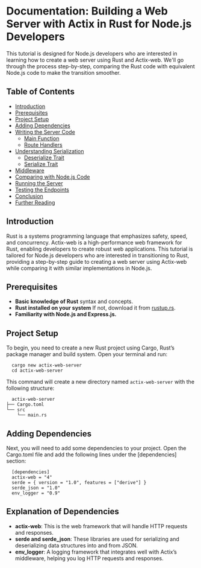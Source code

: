 # Documentation: Building a Web Server with Actix in Rust for Node.js Developers

This tutorial is designed for Node.js developers who are interested in learning how to create a web server using Rust and Actix-web. We'll go through the process step-by-step, comparing the Rust code with equivalent Node.js code to make the transition smoother.

## Table of Contents

- [Introduction](#introduction)
- [Prerequisites](#prerequisites)
- [Project Setup](#project-setup)
- [Adding Dependencies](#adding-dependencies)
- [Writing the Server Code](#writing-the-server-code)
  - [Main Function](#main-function)
  - [Route Handlers](#route-handlers)
- [Understanding Serialization](#understanding-serialization)
  - [Deserialize Trait](#deserialize-trait)
  - [Serialize Trait](#serialize-trait)
- [Middleware](#middleware)
- [Comparing with Node.js Code](#comparing-with-nodejs-code)
- [Running the Server](#running-the-server)
- [Testing the Endpoints](#testing-the-endpoints)
- [Conclusion](#conclusion)
- [Further Reading](#further-reading)

## Introduction

Rust is a systems programming language that emphasizes safety, speed, and concurrency. Actix-web is a high-performance web framework for Rust, enabling developers to create robust web applications. This tutorial is tailored for Node.js developers who are interested in transitioning to Rust, providing a step-by-step guide to creating a web server using Actix-web while comparing it with similar implementations in Node.js.

## Prerequisites

- **Basic knowledge of Rust** syntax and concepts.
- **Rust installed on your system** If not, download it from [rustup.rs](https://rustup.rs/).
- **Familiarity with Node.js and Express.js.**

## Project Setup

To begin, you need to create a new Rust project using Cargo, Rust’s package manager and build system. Open your terminal and run:

```
  cargo new actix-web-server
  cd actix-web-server
```

This command will create a new directory named ```actix-web-server``` with the following structure:

```
  actix-web-server
├── Cargo.toml
└── src
    └── main.rs
```

## Adding Dependencies

Next, you will need to add some dependencies to your project. Open the Cargo.toml file and add the following lines under the [dependencies] section:

```
  [dependencies]
  actix-web = "4"
  serde = { version = "1.0", features = ["derive"] }
  serde_json = "1.0"
  env_logger = "0.9"
```

## Explanation of Dependencies
 - **actix-web**: This is the web framework that will handle HTTP requests and responses.
 - **serde and serde_json**: These libraries are used for serializing and deserializing data structures into and from JSON.
 - **env_logger**: A logging framework that integrates well with Actix’s middleware, helping you log HTTP requests and responses.

